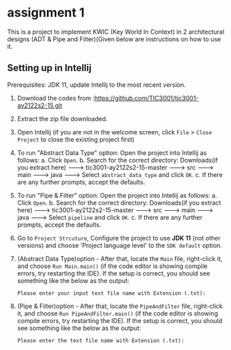 # assignment 1

This is a project to implement KWIC (Key World In Context) in 2 architectural designs (ADT & Pipe and Filter)(Given below are instructions on how to use it.

## Setting up in Intellij

Prerequisites: JDK 11, update Intellij to the most recent version.

1. Download the codes from :https://github.com/TIC3001/tic3001-ay2122s2-15.git
2. Extract the zip file downloaded.

3. Open Intellij (if you are not in the welcome screen, click `File` > `Close Project` to close the existing project first)

4. To run "Abstract Data Type" option:
	Open the project into Intellij as follows:
   	a. Click `Open`.
   	b. Search for the correct directory:
	Downloads(if you extract here) ---> tic3001-ay2122s2-15-master ---> src ---> main ---> java ---> Select `abstract_data_type` and click `OK`.
   	c. If there are any further prompts, accept the defaults.

5. To run "Pipe & Filter" option: 
	Open the project into Intellij as follows:
   	a. Click `Open`.
   	b. Search for the correct directory:
	Downloads(if you extract here) ---> tic3001-ay2122s2-15-master ---> src ---> main ---> java ---> Select `pipeline` and click `OK`.
   	c. If there are any further prompts, accept the defaults.

6. Go to `Project Strcuture`, Configure the project to use **JDK 11** (not other versions) and choose 'Project language level' to the `SDK default` option.

7. (Abstract Data Type)option - After that, locate the `Main` file, right-click it, and choose `Run Main.main()` (if the code editor is showing compile errors, try restarting the IDE). If the setup is correct, you should see something like the below as the output:
   ```
   Please enter your input text file name with Extension (.txt): 

8. (Pipe & Filter)option - After that, locate the `PipeAndFilter` file, right-click it, and choose `Run PipeAndFilter.main()` (if the code editor is showing compile errors, try restarting the IDE). If the setup is correct, you should see something like the below as the output:
   ```
   Please enter the text file name with Extension (.txt): 

